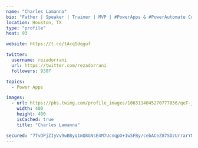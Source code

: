 ```yaml
---
name: "Charles Lamanna"
bio: "Father | Speaker | Trainer | MVP | #PowerApps & #PowerAutomate Community Super User | YouTuber Right-pointing triangle http://youtube.com/c/rezadorrani | Learn - Share - Clockwise rightwards and leftwards open circle arrows"
location: Houston, TX
type: "profile"
heat: 93

website: https://t.co/tAcqSdqguf

twitter:
  username: rezadorrani
  url: https://twitter.com/rezadorrani
  followers: 9307

topics:
  - Power Apps

images:
  - url: https://pbs.twimg.com/profile_images/1063114045270777856/qeT-jpWr_400x400.jpg
    width: 400
    height: 400
    isCached: true
    title: "Charles Lamanna"

secured: "7TvDPjZIyVv9wBByq1mQ8GNsE4M7UcnqpO+1wSFBy/cebACeZ87SDzUrrarYNb0ND5ZCOvemD7yloj7PSGr7d6pmmtewggQ1jXrcpQMMYZmiVSYmL4+623ji3264Yjs1lZhhmBlrdIZyp/EiV89Otx2A2jsKWAw3evXre/cYMlDNJXVZYu81HLl/GBkeuc877gAVOpBFMF0oXYIK0DBYMBF2ZVffdy3AtiWZbGXTNrbthfQ1RhIxjfSjydHzilPgmzvaaLFTP4Pw7+DAGOkf3nlMAtRmLxh6N4GEOGJU/huESI5OJFxma9hJkSUcD7wzx/ZYwt67MO5JrjobccWZLXqtmK40RyvTSykRwhRy1eqC6Tq2iQUA3vOsYXEqSN0dSCOF96Zc+eN53FPzeN3aCqtAYdH1f1Sn3FjOFWyM6W0=;gxvhILwO/tHgHIVCcszsFg=="
---
```



